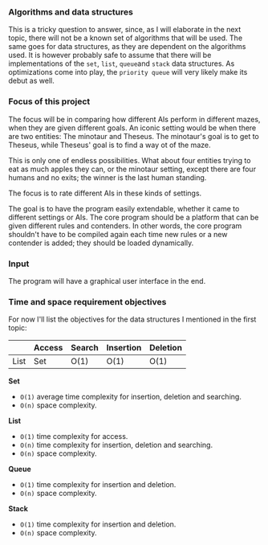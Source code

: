 ### Algorithms and data structures

This is a tricky question to answer, since, as I will elaborate in the next topic, there will not be a known set of algorithms that will be used. The same goes for data structures, as they are dependent on the algorithms used. It is however probably safe to assume that there will be implementations of the `set`, `list`, `queue`and `stack` data structures. As optimizations come into play, the `priority queue` will very likely make its debut as well.

### Focus of this project

The focus will be in comparing how different AIs perform in different mazes, when they are given different goals. An iconic setting would be when there are two entities: The minotaur and Theseus. The minotaur's goal is to get to Theseus, while Theseus' goal is to find a way ot of the maze.

This is only one of endless possibilities. What about four entities trying to eat as much apples they can, or the minotaur setting, except there are four humans and no exits; the winner is the last human standing.

The focus is to rate different AIs in these kinds of settings.

The goal is to have the program easily extendable, whether it came to different settings or AIs. The core program should be a platform that can be given different rules and contenders. In other words, the core program shouldn't have to be compiled again each time new rules or a new contender is added; they should be loaded dynamically.

### Input

The program will have a graphical user interface in the end.

### Time and space requirement objectives

For now I'll list the objectives for the data structures I mentioned in the first topic:

|     | Access | Search | Insertion | Deletion |
|-----|--------|--------|-----------|----------|
|List | Set    | O(1)   | O(1)      | O(1)     |

**Set**
- `O(1)` average time complexity for insertion, deletion and searching.
- `O(n)` space complexity.

**List**
- `O(1)` time complexity for access.
- `O(n)` time complexity for insertion, deletion and searching.
- `O(n)` space complexity.
 
**Queue**
- `O(1)` time complexity for insertion and deletion.
- `O(n)` space complexity.
 
**Stack**
- `O(1)` time complexity for insertion and deletion.
- `O(n)` space complexity.
